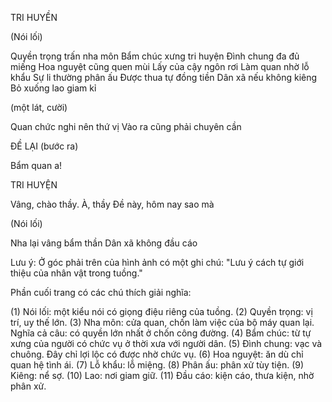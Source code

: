 TRI HUYỀN

(Nói lối)

Quyền trọng trấn nha môn
Bẩm chúc xưng tri huyện
Đình chung đa đủ miếng
Hoa nguyệt cũng quen mùi
Lấy của cậy ngôn rơi
Làm quan nhờ lỗ khẩu
Sự li thường phân ấu
Được thua tự đồng tiền
Dân xã nếu không kiêng
Bỏ xuống lao giam kỉ

(một lát, cười)

Quan chức nghi nên thứ vị
Vào ra cũng phải chuyên cần

ĐỀ LẠI (bước ra)

Bẩm quan a!

TRI HUYỆN

Vâng, chào thầy. À, thầy Đề này, hôm nay sao mà

(Nói lối)

Nha lại vâng bẩm thần
Dân xã không đầu cáo

Lưu ý: Ở góc phải trên của hình ảnh có một ghi chú: "Lưu ý cách tự giới thiệu của nhân vật trong tuồng."

Phần cuối trang có các chú thích giải nghĩa:

(1) Nói lối: một kiểu nói có giọng điệu riêng của tuồng.
(2) Quyền trọng: vị trí, uy thế lớn.
(3) Nha môn: cửa quan, chốn làm việc của bộ máy quan lại. Nghĩa cả câu: có quyền lớn nhất ở chốn công đường.
(4) Bẩm chúc: từ tự xưng của người có chức vụ ở thời xưa với người dân.
(5) Đình chung: vạc và chuông. Đây chỉ lợi lộc có được nhờ chức vụ.
(6) Hoa nguyệt: ăn dù chỉ quan hệ tình ái.
(7) Lỗ khẩu: lỗ miệng.
(8) Phân ấu: phân xử tùy tiện.
(9) Kiêng: nể sợ.
(10) Lao: nơi giam giữ.
(11) Đầu cáo: kiện cáo, thưa kiện, nhờ phân xử.